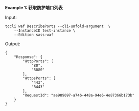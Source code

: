 **Example 1: 获取防护端口列表**



Input: 

```
tccli waf DescribePorts --cli-unfold-argument  \
    --InstanceID test-instance \
    --Edition sass-waf
```

Output: 
```
{
    "Response": {
        "HttpPorts": [
            "80",
            "8080"
        ],
        "HttpsPorts": [
            "443",
            "8443"
        ],
        "RequestId": "ae989097-a74b-448a-94e6-4e87366b173b"
    }
}
```

